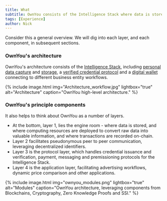 ```yaml
---
title: What
subtitle: OwnYou consists of the Intelligence Stack where data is stored and processed, verified credentials, where identity is authenticated and shared, and business process workflows for advertising and other applications. Underpinning all processes lies decentralized computing and blockchain enabled transactions.
tags: [Experience]
author: Nick
---
```


Consider this a general overview. We will dig into each layer, and each component, in subsequent sections.

### OwnYou's architecture

OwnYou's architecture consists of the [Intelligence Stack](/docs/intelligence_stack/), including [personal data capture](/docs/personal_data_capture) and [storage](/docs/personal_data_storage), a [verified credential protocol](/docs/verified_credential_workflow) and a [digital wallet](/docs/digital_wallet) connecting to different business entity workflows.

{% include image.html img="Architecture_workflow.jpg" lightbox="true" alt="Architecture" caption="OwnYou high-level architecture." %}

### OwnYou's principle components

It also helps to think about OwnYou as a number of layers.

- At the bottom, layer 1, lies the engine room - where data is stored, and where computing resources are deployed to convert raw data into valuable information, and where transactions are recorded on-chain.
- Layer 2 facilitates pseudonymous peer to peer communication, leveraging decentralized identifiers.
- Layer 3 is the protocol layer, which handles credential issuance and verification, payment, messaging and premissioning protocols for the Intelligence Stack.
- Layer 4 is the application layer, facilitating advertising workflows, dynamic price comparison and other applications.

{% include image.html img="ownyou_modules.png" lightbox="true" alt="Modules" caption="OwnYou architecture, leveraging components from Blockchains, Cryptography, Zero Knowledge Proofs and SSI." %}
